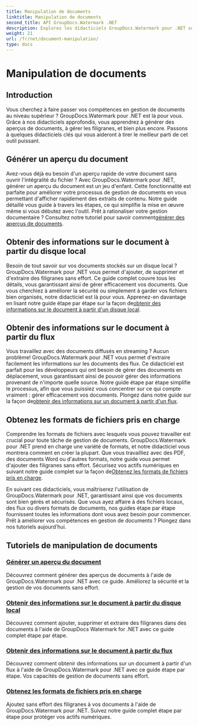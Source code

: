 ```yaml
---
title: Manipulation de documents
linktitle: Manipulation de documents
second_title: API GroupDocs.Watermark .NET
description: Explorez les didacticiels GroupDocs.Watermark pour .NET sur la génération d'aperçus de documents et la gestion des filigranes. Améliorez la sécurité et la gestion des documents.
weight: 21
url: /fr/net/document-manipulation/
type: docs
---
```

# Manipulation de documents

## Introduction

Vous cherchez à faire passer vos compétences en gestion de documents au niveau supérieur ? GroupDocs.Watermark pour .NET est là pour vous. Grâce à nos didacticiels approfondis, vous apprendrez à générer des aperçus de documents, à gérer les filigranes, et bien plus encore. Passons à quelques didacticiels clés qui vous aideront à tirer le meilleur parti de cet outil puissant.


## Générer un aperçu du document
 Avez-vous déjà eu besoin d'un aperçu rapide de votre document sans ouvrir l'intégralité du fichier ? Avec GroupDocs.Watermark pour .NET, générer un aperçu du document est un jeu d'enfant. Cette fonctionnalité est parfaite pour améliorer votre processus de gestion de documents en vous permettant d'afficher rapidement des extraits de contenu. Notre guide détaillé vous guide à travers les étapes, ce qui simplifie la mise en œuvre même si vous débutez avec l'outil. Prêt à rationaliser votre gestion documentaire ? Consultez notre tutoriel pour savoir comment[générer des aperçus de documents](./generate-document-preview/).

## Obtenir des informations sur le document à partir du disque local
Besoin de tout savoir sur vos documents stockés sur un disque local ? GroupDocs.Watermark pour .NET vous permet d'ajouter, de supprimer et d'extraire des filigranes sans effort. Ce guide complet couvre tous les détails, vous garantissant ainsi de gérer efficacement vos documents. Que vous cherchiez à améliorer la sécurité ou simplement à garder vos fichiers bien organisés, notre didacticiel est là pour vous. Apprenez-en davantage en lisant notre guide étape par étape sur la façon de[obtenir des informations sur le document à partir d'un disque local](./get-document-info-local-disk/).

## Obtenir des informations sur le document à partir du flux
 Vous travaillez avec des documents diffusés en streaming ? Aucun problème! GroupDocs.Watermark pour .NET vous permet d'extraire facilement les informations sur les documents des flux. Ce didacticiel est parfait pour les développeurs qui ont besoin de gérer des documents en déplacement, vous garantissant ainsi de pouvoir gérer des informations provenant de n'importe quelle source. Notre guide étape par étape simplifie le processus, afin que vous puissiez vous concentrer sur ce qui compte vraiment : gérer efficacement vos documents. Plongez dans notre guide sur la façon de[obtenir des informations sur un document à partir d'un flux](./get-document-info-stream/).

## Obtenez les formats de fichiers pris en charge
 Comprendre les formats de fichiers avec lesquels vous pouvez travailler est crucial pour toute tâche de gestion de documents. GroupDocs.Watermark pour .NET prend en charge une variété de formats, et notre didacticiel vous montrera comment en créer la plupart. Que vous travailliez avec des PDF, des documents Word ou d'autres formats, notre guide vous permet d'ajouter des filigranes sans effort. Sécurisez vos actifs numériques en suivant notre guide complet sur la façon de[Obtenez les formats de fichiers pris en charge](./get-supported-file-formats/).

En suivant ces didacticiels, vous maîtriserez l'utilisation de GroupDocs.Watermark pour .NET, garantissant ainsi que vos documents sont bien gérés et sécurisés. Que vous ayez affaire à des fichiers locaux, des flux ou divers formats de documents, nos guides étape par étape fournissent toutes les informations dont vous avez besoin pour commencer. Prêt à améliorer vos compétences en gestion de documents ? Plongez dans nos tutoriels aujourd’hui.
## Tutoriels de manipulation de documents
### [Générer un aperçu du document](./generate-document-preview/)
Découvrez comment générer des aperçus de documents à l'aide de GroupDocs.Watermark pour .NET avec ce guide. Améliorez la sécurité et la gestion de vos documents sans effort.
### [Obtenir des informations sur le document à partir du disque local](./get-document-info-local-disk/)
Découvrez comment ajouter, supprimer et extraire des filigranes dans des documents à l'aide de GroupDocs Watermark for .NET avec ce guide complet étape par étape.
### [Obtenir des informations sur le document à partir du flux](./get-document-info-stream/)
Découvrez comment obtenir des informations sur un document à partir d'un flux à l'aide de GroupDocs.Watermark pour .NET avec ce guide étape par étape. Vos capacités de gestion de documents sans effort.
### [Obtenez les formats de fichiers pris en charge](./get-supported-file-formats/)
Ajoutez sans effort des filigranes à vos documents à l'aide de GroupDocs.Watermark pour .NET. Suivez notre guide complet étape par étape pour protéger vos actifs numériques.